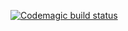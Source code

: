 [![Codemagic build status](https://api.codemagic.io/apps/651c0f92b8e43122ef395194/651c0f92b8e43122ef395193/status_badge.svg)](https://codemagic.io/apps/651c0f92b8e43122ef395194/651c0f92b8e43122ef395193/latest_build)
